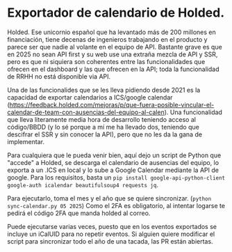 # Exportador de calendario de Holded.
Holded. Ese unicornio español que ha levantado más de 200 millones en financiación, tiene decenas de ingenieros trabajando en el producto y parece ser que nadie al volante en el equipo de API. Bastante grave es que en 2025 no sean API first y su web use una extraña mezcla de API y SSR, pero es que ni siquiera son coherentes entre las funcionalidades que ofrecen en el dashboard y las que ofrecen en la API; toda la funcionalidad de RRHH no está disponible via API.

Una de las funcionalides que se les lleva pidiendo desde 2021 es la capacidad de exportar calendarios a ICS/google calendar (https://feedback.holded.com/mejoras/p/que-fuera-posible-vincular-el-calendar-de-team-con-ausencias-del-equipo-al-calen). Una funcionalidad que lleva literamente media hora de desarrollo teniendo acceso al código/BBDD (y lo sé porque a mí me ha llevado dos, teniendo que descifrar el SSR y sin conocer la API), pero que no les da la gana de implementar.

Para cualquiera que le pueda venir bien, aquí dejo un script de Python que "accede" a Holded, se descarga el calendario de ausencias del equipo, lo exporta a un .ICS en local y lo sube a Google Calendar mediante la API de google. Para los requisitos, basta un `pip install google-api-python-client google-auth icalendar beautifulsoup4 requests jq`. 

Para ejecutarlo, toma el mes y el año que se quiere sincronizar. (`python sync-calendar.py 05 2025`) Como el 2FA es obligatorio, al intentar logarse te pedirá el código 2FA que manda holded al correo.

Puede ejecutarse varias veces, puesto que en los eventos exportados se incluye un iCalUID para no repetir eventos. Si alguien quiere modificar el script para sincronizar todo el año de una tacada, las PR están abiertas. 

